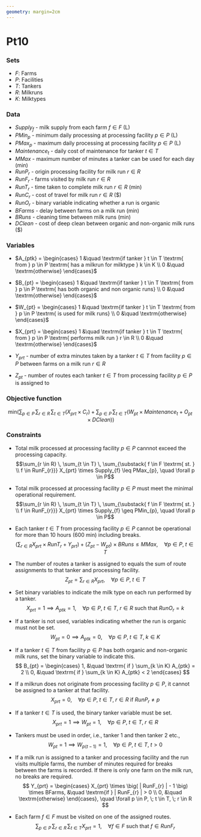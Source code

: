 ```yaml
---
geometry: margin=2cm
---
```

# Pt10

### Sets
- $F:$ Farms
- $P:$ Facilities
- $T:$ Tankers
- $R:$ Milkruns
- $K:$ Milktypes

### Data
- $Supply_{f}$ - milk supply from each farm $f \in F$ (L)
- $PMin_{p}$ - minimum daily processing at processing facility $p \in P$ (L)
- $PMax_{p}$ - maximum daily processing at processing facility $p \in P$ (L)
- $Maintenance_{t}$ - daily cost of maintenance for tanker $t \in T$
- $MMax$ - maximum number of minutes a tanker can be used for each day (min)
- $RunP_{r}$ - origin processing facility for milk run $r \in R$
- $RunF_{r}$ - farms visited by milk run $r \in R$
- $RunT_{r}$ - time taken to complete milk run $r \in R$ (min)
- $RunC_{r}$ - cost of travel for milk run $r \in R$ ($)
- $RunO_{r}$ - binary variable indicating whether a run is organic
- $BFarms$ - delay between farms on a milk run (min)
- $BRuns$ - cleaning time between milk runs (min)
- $DClean$ - cost of deep clean between organic and non-organic milk runs ($)

### Variables
- $A_{ptk} = \begin{cases} 1 &\quad \textrm{if tanker } t \in T \textrm{ from } p \in P \textrm{ has a milkrun for milktype } k \in K \\ 0 &\quad \textrm{otherwise} \end{cases}$

- $B_{pt} = \begin{cases} 1 &\quad \textrm{if tanker } t \in T \textrm{ from } p \in P \textrm{ has both organic and non organic runs} \\ 0 &\quad \textrm{otherwise} \end{cases}$

- $W_{pt} = \begin{cases} 1 &\quad \textrm{if tanker } t \in T \textrm{ from } p \in P \textrm{ is used for milk runs} \\ 0 &\quad \textrm{otherwise} \end{cases}$

- $X_{prt} = \begin{cases} 1 &\quad \textrm{if tanker } t \in T \textrm{ from } p \in P \textrm{ performs milk run } r \in R \\ 0 &\quad \textrm{otherwise} \end{cases}$

- $Y_{prt}$ - number of extra minutes taken by a tanker $t \in T$ from facility $p \in P$ between farms on a milk run $r \in R$

- $Z_{pt}$ - number of routes each tanker $t \in T$ from processing facility $p \in P$ is assigned to 

### Objective function
$$\textrm{min} \Big(\sum_{p \in P} \, \sum_{r \in R} \, \sum_{t \in T} \big( X_{prt} \times C_{r} \big) + \sum_{p \in P} \, \sum_{t \in T} \big( W_{pt} \times Maintenance_{t} + O_{pt} \times DClean\big) \Big)$$

### Constraints
- Total milk processed at processing facility $p \in P$ cannnot exceed the processing capacity. 
$$\sum_{r \in R} \, \sum_{t \in T} \, \sum_{\substack{ f \in F \textrm{ st. } \\ f \in RunF_{r}}} X_{prt} \times Supply_{f} \leq PMax_{p}, \quad \forall p \in P$$

- Total milk processed at processing facility $p \in P$ must meet the minimal operational requirement. 
$$\sum_{r \in R} \, \sum_{t \in T} \, \sum_{\substack{ f \in F \textrm{ st. } \\ f \in RunF_{r}}} X_{prt} \times Supply_{f} \geq PMin_{p}, \quad \forall p \in P$$

- Each tanker $t \in T$ from processing facility $p \in P$ cannot be operational for more than $10$ hours ($600$ min) including breaks. 
$$\Bigg( \sum_{r \in R} X_{prt} \times RunT_{r} + Y_{prt} \Bigg) + \Big( Z_{pt} - W_{pt} \Big) \times BRuns \leq MMax, \quad \forall p \in P, \; t \in T$$

- The number of routes a tanker is assigned to equals the sum of route assignments to that tanker and processing facility. 
$$Z_{pt} = \sum_{r \in R} X_{prt}, \quad \forall p \in P, \; t \in T$$

- Set binary variables to indicate the milk type on each run performed by a tanker.
$$X_{prt} = 1 \implies A_{ptk} = 1, \quad \forall p \in P, \; t \in T, \; r \in R \textrm{ such that } RunO_{r} = k$$

- If a tanker is not used, variables indicating whether the run is organic must not be set. 
$$W_{pt} = 0 \implies A_{ptk} = 0, \quad \forall p \in P, \; t \in T, \; k \in K$$

- If a tanker $t \in T$ from facility $p \in P$ has both organic and non-organic milk runs, set the binary variable to indicate this.
$$
B_{pt} = \begin{cases} 
1, &\quad \textrm{ if } \sum_{k \in K} A_{ptk} = 2 \\
0, &\quad \textrm{ if } \sum_{k \in K} A_{ptk} < 2
\end{cases}
$$

- If a milkrun does not originate from processing facility $p \in P$, it cannot be assigned to a tanker at that facility.
$$X_{prt} = 0, \quad \forall p \in P, \; t \in T, \; r \in R \textrm{ if } RunP_{r} \neq p $$ 

- If a tanker $t \in T$ is used, the binary tanker variable must be set. 
$$X_{prt} = 1 \implies W_{pt} = 1, \quad \forall p \in P, \; t \in T, \; r \in R$$

- Tankers must be used in order, i.e., tanker 1 and then tanker 2 etc., 
$$W_{pt} = 1 \implies W_{p(t-1)} = 1, \quad \forall p \in P, \; t \in T, \; t > 0$$

- If a milk run is assigned to a tanker and processing facility and the run visits multiple farms, the number of minutes required for breaks between the farms is recorded. If there is only one farm on the milk run, no breaks are required. 
$$
Y_{prt} = \begin{cases} 
X_{prt} \times \big( | RunF_{r} | - 1 \big) \times BFarms, &\quad \textrm{if } | RunF_{r} | > 0 \\
0, &\quad \textrm{otherwise} \end{cases}, \quad \forall p \in P, \; t \in T, \; r \in R 
$$

- Each farm $f \in F$ must be visited on one of the assigned routes. 
$$\sum_{p \in P} \, \sum_{r \in R} \, \sum_{t \in T} X_{prt} = 1, \quad \forall f \in F \textrm{ such that } f \in RunF_{r}$$

